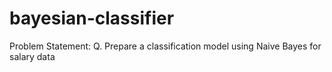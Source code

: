 # bayesian-classifier
Problem Statement:
Q. Prepare a classification model using Naive Bayes for salary data 

